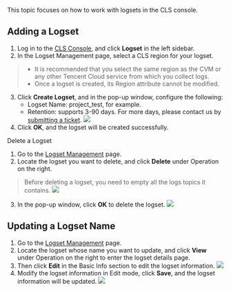 This topic focuses on how to work with logsets in the CLS console.

## Adding a Logset

1. Log in to the [CLS Console](https://console.cloud.tencent.com/cls), and click **Logset** in the left sidebar.
2. In the Logset Management page, select a CLS region for your logset.
>
> - It is recommended that you select the same region as the CVM or any other Tencent Cloud service from which you collect logs.
> - Once a logset is created, its Region attribute cannot be modified.
3. Click **Create Logset**, and in the pop-up window, configure the following:
	- Logset Name: project_test, for example.
	- Retention: supports 3-90 days. For more days, please contact us by [submitting a ticket](https://console.cloud.tencent.com/workorder/category).
    ![](https://main.qcloudimg.com/raw/4e5da331257c6df2f7a981bcd31b4229.png)
4. Click **OK**, and the logset will be created successfully.



Delete a Logset

1. Go to the [Logset Management](https://console.cloud.tencent.com/cls/logset) page.
2. Locate the logset you want to delete, and click **Delete** under Operation on the right.
>Before deleting a logset, you need to empty all the logs topics it contains.
>![](https://main.qcloudimg.com/raw/8fe145e4a6ad7ec126352e50f7c1619d.png)
3. In the pop-up window, click **OK** to delete the logset.
   ![](https://main.qcloudimg.com/raw/09032e04fe4e6fdb2432306ce140f937.png)





## Updating a Logset Name

1. Go to the [Logset Management](https://console.cloud.tencent.com/cls/logset) page.
2. Locate the logset whose name you want to update, and click **View** under Operation on the right to enter the logset details page.
3. Then click **Edit** in the Basic Info section to edit the logset information.
   ![](https://main.qcloudimg.com/raw/e8c49e75c44c8a9dbd83323d05fecde6.png)
4. Modify the logset information in Edit mode, click **Save**, and the logset information will be updated.
   ![](https://main.qcloudimg.com/raw/41fd0e8a08ba9cdbe37751e835b1a4ef.png)

